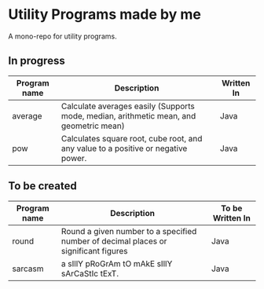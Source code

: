 # Utility Programs made by me
A mono-repo for utility programs.


## In progress 

| Program name | Description | Written  In |
|-|-|-|
| average | Calculate averages easily (Supports mode, median, arithmetic mean, and geometric mean) | Java |
| pow | Calculates square root, cube root, and any value to a positive or negative power. | Java |

## To be created
| Program name | Description | To be Written  In |
|-|-|-|
| round | Round a given number to a specified number of decimal places or significant figures | Java |
| sarcasm | a sIllY pRoGrAm tO mAkE sIllY sArCaStIc tExT. | Java |

